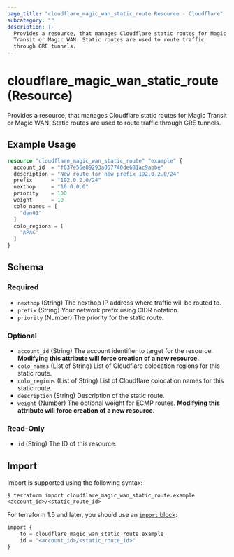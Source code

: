 ```yaml
---
page_title: "cloudflare_magic_wan_static_route Resource - Cloudflare"
subcategory: ""
description: |-
  Provides a resource, that manages Cloudflare static routes for Magic
  Transit or Magic WAN. Static routes are used to route traffic
  through GRE tunnels.
---
```


# cloudflare_magic_wan_static_route (Resource)

Provides a resource, that manages Cloudflare static routes for Magic
Transit or Magic WAN. Static routes are used to route traffic
through GRE tunnels.

## Example Usage

```terraform
resource "cloudflare_magic_wan_static_route" "example" {
  account_id  = "f037e56e89293a057740de681ac9abbe"
  description = "New route for new prefix 192.0.2.0/24"
  prefix      = "192.0.2.0/24"
  nexthop     = "10.0.0.0"
  priority    = 100
  weight      = 10
  colo_names = [
    "den01"
  ]
  colo_regions = [
    "APAC"
  ]
}
```
<!-- schema generated by tfplugindocs -->
## Schema

### Required

- `nexthop` (String) The nexthop IP address where traffic will be routed to.
- `prefix` (String) Your network prefix using CIDR notation.
- `priority` (Number) The priority for the static route.

### Optional

- `account_id` (String) The account identifier to target for the resource. **Modifying this attribute will force creation of a new resource.**
- `colo_names` (List of String) List of Cloudflare colocation regions for this static route.
- `colo_regions` (List of String) List of Cloudflare colocation names for this static route.
- `description` (String) Description of the static route.
- `weight` (Number) The optional weight for ECMP routes. **Modifying this attribute will force creation of a new resource.**

### Read-Only

- `id` (String) The ID of this resource.

## Import

Import is supported using the following syntax:

```shell
$ terraform import cloudflare_magic_wan_static_route.example <account_id>/<static_route_id>
```

For terraform 1.5 and later, you should use an [`import` block](https://developer.hashicorp.com/terraform/language/import):
```terraform
import {
    to = cloudflare_magic_wan_static_route.example
    id = "<account_id>/<static_route_id>"
}
```
